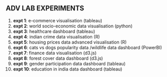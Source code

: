 ## ADV LAB EXPERIMENTS
1. <b>expt 1</b>: e-commerce visualisation (tableau)
2. <b>expt 2</b>: world socio-economic data visualisation (python)
3. <b>expt 3</b>: healthcare dashboard (tableau)
4. <b>expt 4</b>: indian crime data visualisation (R)
5. <b>expt 5</b>: housing prices data advanced visualisation (R)
6. <b>expt 6</b>: cats vs dogs popularity data /wildlife data dashboard (PowerBI)
7. <b>expt 7</b>: finance data visualisation (d3.js)
8. <b>expt 8</b>: forest cover data dashboard (d3.js)
9. <b>expt 9</b>: gender participation data dashboard (tableau)
10. <b>expt 10</b>: education in india data dashboard (tableau)

   
